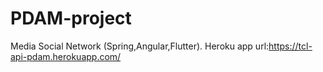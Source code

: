 # PDAM-project
Media Social Network (Spring,Angular,Flutter). 
Heroku app url:https://tcl-api-pdam.herokuapp.com/
